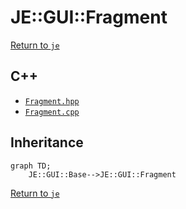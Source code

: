 # JE::GUI::Fragment

[Return to `je`](/docs/je.md)

## C++

- [`Fragment.hpp`](/src/je/Fragment.hpp)
- [`Fragment.cpp`](/src/je/Fragment.cpp)

## Inheritance

```mermaid
graph TD;
    JE::GUI::Base-->JE::GUI::Fragment
```

[Return to `je`](/docs/je.md)